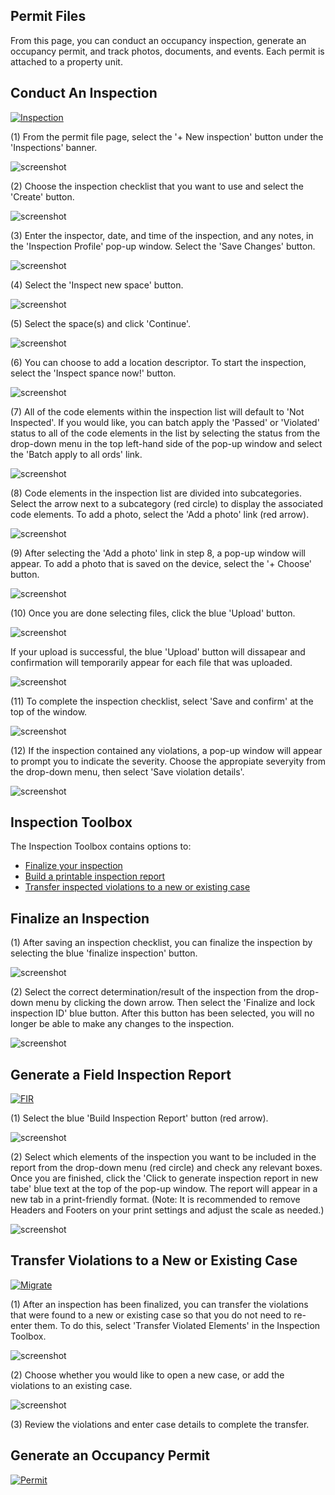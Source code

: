 ## Permit Files

From this page, you can conduct an occupancy inspection, generate an occupancy permit, and track photos, documents, and events. Each permit is attached to a property unit.


## Conduct An Inspection

[![Inspection](https://i.imgur.com/50wR1c9.png)](https://vimeo.com/765013026 "Conducting an Inspection")

(1) From the permit file page, select the '+ New inspection' button under the 'Inspections' banner. 

![screenshot](img/updatedinspection.png)

(2) Choose the inspection checklist that you want to use and select the 'Create' button.

![screenshot](img/inspection_4.png)

(3) Enter the inspector, date, and time of the inspection, and any notes, in the 'Inspection Profile' pop-up window.  Select the 'Save Changes' button.  

![screenshot](img/inspection_5.png)

(4) Select the 'Inspect new space' button.  

![screenshot](img/inspection_6.png)

(5) Select the space(s) and click 'Continue'.

![screenshot](img/inspection_7.png)

(6) You can choose to add a location descriptor. To start the inspection, select the 'Inspect spance now!' button.

![screenshot](img/inspection_8.png)

(7) All of the code elements within the inspection list will default to 'Not Inspected'. If you would like, you can batch apply the 'Passed' or 'Violated' status to all of the code elements in the list by selecting the status from the drop-down menu in the top left-hand side of the pop-up window and select the 'Batch apply to all ords' link.

![screenshot](img/inspection_9.png)

(8) Code elements in the inspection list are divided into subcategories. Select the arrow next to a subcategory (red circle) to display the associated code elements.  To add a photo, select the 'Add a photo' link (red arrow). 

![screenshot](img/inspection_10.png)

(9) After selecting the 'Add a photo' link in step 8, a pop-up window will appear. To add a photo that is saved on the device, select the '+ Choose' button. 

![screenshot](img/inspection_11.png)

(10) Once you are done selecting files, click the blue 'Upload' button. 

![screenshot](img/inspection_12.png)

If your upload is successful, the blue 'Upload' button will dissapear and confirmation will temporarily appear for each file that was uploaded. 

![screenshot](img/inspection_13.png)

(11) To complete the inspection checklist, select 'Save and confirm' at the top of the window. 

![screenshot](img/inspection_14.png)

(12) If the inspection contained any violations, a pop-up window will appear to prompt you to indicate the severity. Choose the appropiate severyity from the drop-down menu, then select 'Save violation details'.  

![screenshot](img/inspection_15.png)


## Inspection Toolbox

The Inspection Toolbox contains options to:

- [Finalize your inspection](#Finalize-an-Inspection)
- [Build a printable inspection report](#Generate-a-Field-Inspection-Report)
- [Transfer inspected violations to a new or existing case](#Add-Inspected-Violations-to-Case)


## Finalize an Inspection

(1) After saving an inspection checklist, you can finalize the inspection by selecting the blue 'finalize inspection' button. 

![screenshot](img/inspection_16.png)

(2) Select the correct determination/result of the inspection from the drop-down menu by clicking the down arrow. Then select the 'Finalize and lock inspection ID' blue button. After this button has been selected, you will no longer be able to make any changes to the inspection.

![screenshot](img/inspection_17.png)


## Generate a Field Inspection Report

[![FIR](https://i.imgur.com/NwHYnDR.png)](https://vimeo.com/765016058 "Creating a Field Inspection Report")

(1) Select the blue 'Build Inspection Report' button (red arrow).

![screenshot](img/inspection_18.png)

(2) Select which elements of the inspection you want to be included in the report from the drop-down menu (red circle) and check any relevant boxes.  Once you are finished, click the 'Click to generate inspection report in new tabe' blue text at the top of the pop-up window. The report will appear in a new tab in a print-friendly format. (Note: It is recommended to remove Headers and Footers on your print settings and adjust the scale as needed.)

![screenshot](img/inspection_19.png)


## Transfer Violations to a New or Existing Case

[![Migrate](https://i.imgur.com/L1kDbGK.png)](https://vimeo.com/765068975 "Transferring Violations to a Case")

(1) After an inspection has been finalized, you can transfer the violations that were found to a new or existing case so that you do not need to re-enter them. To do this, select 'Transfer Violated Elements' in the Inspection Toolbox.

![screenshot](img/violtransfer.png)

(2) Choose whether you would like to open a new case, or add the violations to an existing case.

![screenshot](img/violtransfer2.png)

(3) Review the violations and enter case details to complete the transfer.


## Generate an Occupancy Permit

[![Permit](https://i.imgur.com/8gsU6Zo.png)](https://vimeo.com/810974149 "Generating an Occupancy Permit")


